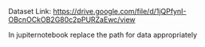 Dataset Link: https://drive.google.com/file/d/1jQPfynI-OBcnOCkOB2G80c2pPURZaEwc/view

In jupiternotebook replace the path for data appropriately
